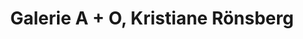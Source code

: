 ---
title: "Galerie A + O, Kristiane Rönsberg"
url: /borken/galerie-a-o-kristiane-roensberg/
shop: Warenhaus
---